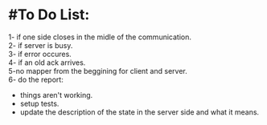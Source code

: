 #To Do List:
=================
1- if one side closes in the midle of the communication.  
2- if server is busy.  
3- if error occures.  
4- if an old ack arrives.  
5-no mapper from the beggining for client and server.  
6- do the report:
  - things aren't working.  
  - setup tests.  
  - update the description of the state in the server side and what it means.  
